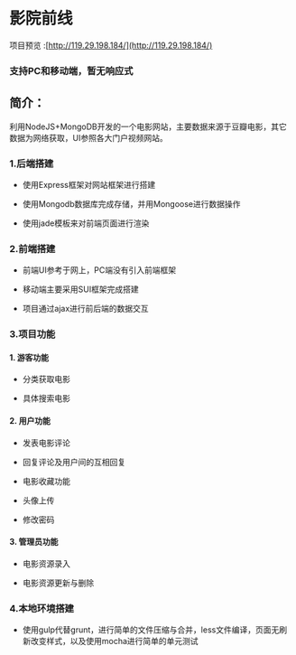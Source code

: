 # 影院前线
项目预览 :[http://119.29.198.184/](http://119.29.198.184/)

### 支持PC和移动端，暂无响应式

## 简介：
利用NodeJS+MongoDB开发的一个电影网站，主要数据来源于豆瓣电影，其它数据为网络获取，UI参照各大门户视频网站。

### 1.后端搭建

* 使用Express框架对网站框架进行搭建

* 使用Mongodb数据库完成存储，并用Mongoose进行数据操作

* 使用jade模板来对前端页面进行渲染

### 2.前端搭建
* 前端UI参考于网上，PC端没有引入前端框架

* 移动端主要采用SUI框架完成搭建

* 项目通过ajax进行前后端的数据交互

### 3.项目功能 
#### 1. 游客功能

* 分类获取电影

* 具体搜索电影

#### 2. 用户功能

* 发表电影评论

* 回复评论及用户间的互相回复

* 电影收藏功能

* 头像上传

* 修改密码

#### 3. 管理员功能

* 电影资源录入

* 电影资源更新与删除

### 4.本地环境搭建

* 使用gulp代替grunt，进行简单的文件压缩与合并，less文件编译，页面无刷新改变样式，以及使用mocha进行简单的单元测试